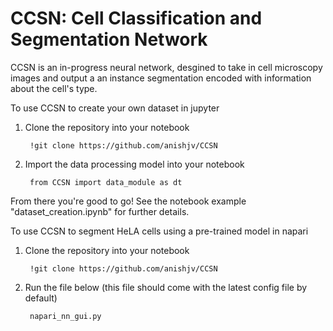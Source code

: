 # CCSN: Cell Classification and Segmentation Network
CCSN is an in-progress neural network, desgined to take in cell microscopy images and output a an instance segmentation encoded with information about the cell's type.

To use CCSN to create your own dataset in jupyter 
1. Clone the repository into your notebook 

        !git clone https://github.com/anishjv/CCSN

2. Import the data processing model into your notebook 

        from CCSN import data_module as dt

From there you're good to go! See the notebook example "dataset_creation.ipynb" for further details. 


To use CCSN to segment HeLA cells using a pre-trained model in napari
1. Clone the repository into your notebook 

        !git clone https://github.com/anishjv/CCSN

2. Run the file below (this file should come with the latest config file by default)

        napari_nn_gui.py






